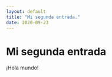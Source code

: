 ```yaml
---
layout: default
title: "Mi segunda entrada."
date: 2020-09-23
---
```


# Mi segunda entrada

¡Hola mundo!

